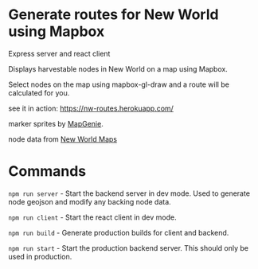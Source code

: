 # Generate routes for New World using Mapbox

Express server and react client

Displays harvestable nodes in New World on a map using Mapbox.

Select nodes on the map using mapbox-gl-draw and a route will be calculated for you.

see it in action:  https://nw-routes.herokuapp.com/

marker sprites by [MapGenie](https://mapgenie.io/new-world/maps/aeternum).

node data from [New World Maps](https://www.newworld-map.com)

# Commands

`npm run server` - Start the backend server in dev mode.  Used to generate node geojson and modify any backing node data.

`npm run client` - Start the react client in dev mode.

`npm run build` - Generate production builds for client and backend.

`npm run start` - Start the production backend server.  This should only be used in production.
